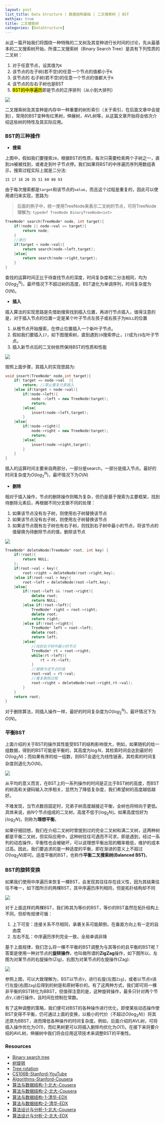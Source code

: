```yaml
---
layout: post
list_title: Data Structure | 数据结构基础 | 二叉搜索树 | BST
mathjax: true
title: 二叉搜索树
categories: [DataStructure]
---
```


从这一篇开始我们将围绕一种特殊的二叉树及其变种进行长时间的讨论，先从最基本的二叉搜索树开始，所谓二叉搜索树（Binary Search Tree）是具有下列性质的二叉树：

1. 对于任意节点，设其值为`K`
2. 该节点的左子树(若不空)的任意一个节点的值都小于`K`
3. 该节点的 右子树(若不空)的任意一个节点的值都大于`K`
4. 该节点的左右子树也是BST
5. <mark>BST的中序遍历</mark>即是节点的正序排列（从小到大排列）

<img src="{{site.baseurl}}/assets/images/2008/07/tree-5.jpg" style="margin-left:auto; margin-right:auto;display:block">

二叉搜索树及其变种是内存中一种重要的树形索引（关于索引，在后面文章中会提到），常用的BST变种有红黑树，伸展树，AVL树等，从这篇文章开始将会依次介绍这些树的特性及其实际应用。

### BST的三种操作

- **搜索**

上图中，假如我们要搜索`20`，根据BST的性质，每次只需要检索两个子树之一，直到`20`被被找到，或者走到叶子节点停。我们如果将BST的中序遍历序列用数组表示，搜索过程实际上就是二分法:

```
15 17 18 20 35 51 60 88 93
```
由于每次搜索都是`target`和该节点的`value`，而且这个过程是重复的，因此可以使用递归来实现，思路为:

> 后面的例子中，统一使用TreeNode来表示二叉树的节点，可将TreeNode理解为: `typedef TreeNode BinaryTreeNode<int>`

```cpp
TreeNode* search(TreeNode* node, int target){
    if(!node || node->val == target){         
        return node;
    }
    //递归
    if(target < node->val){
        return search(node->left,target);
    }else{
        return search(node->right,target);
    }
}
```
查找的运算时间正比于待查找节点的深度，时间复杂度和二分法相同，均为$O(log_2^{N})$，最坏情况下不超过树的高度，BST退化为单调序列，时间复杂度为$O(N)$。

-  **插入**

插入算法的实现思路是先借助搜索找到插入位置，再进行节点插入，值得注意的是，对于插入节点的位置一定是某个叶子节点左孩子或右孩子为`NULL`的位置

1. 从根节点开始搜索，在停止位置插入一个新叶子节点。
2. 假如我们要插入`17`，如下图搜索树，直到遇到`19`搜索停止，`17`成为`19`左叶子节点。
3. 插入新节点后的二叉树依然保持BST的性质和性能

<img src="{{site.baseurl}}/assets/images/2008/07/tree-6.jpg" style="margin-left:auto; margin-right:auto;display:block">

按照上面步骤，其插入的实现思路为:

```cpp
void insert(TreeNode* node,int target){
    if( target == node->val  ){
        return; //禁止重复元素插入
    }else if(target < node->val){
        if(!node->left){
            node ->left = new TreeNode(target);
            return;
        }else{
            insert(node->left,target);
        }
    }else{
        if(!node->right){
            node->right = new TreeNode(target);
            return;
        }else{
            insert(node->right,target);
        }
    }
}
```
插入的运算时间主要来自两部分，一部分是search，一部分是插入节点。最好的时间复杂度为$O(log_2^{N})$，最坏情况下为$O(N)$

- **删除**

相对于插入操作，节点的删除操作则略为复杂，但仍是基于搜索为主要框架，找到待删除元素后，再根据不同分支做不同的处理：

1. 如果该节点没有左子树，则使用右子树替换该节点
2. 如果该节点没有右子树，则使用左子树替换该节点
3. 如果该节点既有左子树也有右子树，则找到右子树中最小的节点，将该节点的值替换为待删除节点的值，删除该节点

<img src="{{site.baseurl}}/assets/images/2008/07/tree-11.jpg" style="margin-left:auto; margin-right:auto;display:block">

```cpp
TreeNode* deleteNode(TreeNode* root, int key) {
    if(!root){
        return NULL;
    };
    if(root->val < key){
        root->right = deleteNode(root->right,key);
    }else if(root->val > key){
        root->left = deleteNode(root->left,key);
    }else{
        if(!root->left && !root->right){
            delete root;
            return NULL;
        }else if(!root->left){
            TreeNode* right = root->right;
            delete root;
            return right;
        }else if(!root->right){
            TreeNode* left = root->left;
            delete root;
            return left;
        }else{
            //找到右子树中最小的节点
            TreeNode* rt = root->right;
            while(rt->left){
                rt = rt->left;
            }
            //替换为该节点的值
            root->val = rt->val;
            //重复删除过程
            root->right = deleteNode(root->right,rt->val);
        }
    }
    return root;        
}
```

对于删除算法，同插入操作一样，最好的时间复杂度为$O(log_2^{N})$，最坏情况下为$O(N)$。

### 平衡BST

上面介绍的关于BST的操作其性能受BST的结构影响很大，例如，如果随机的给一组数据，得到的BST可能是平衡的，其高度为$\log{N}$，其检索时间会达到最好的$O(log_2{N})$；而如果有序的给一组数，则BST会退化为线性链表，其检索的时间复杂度则退化为$O(N)$。

<img src="{{site.baseurl}}/assets/images/2008/07/tree-14.jpg" style="margin-left:auto; margin-right:auto;display:block">

从平均的意义而言，在BST上的一系列操作的时间是正比于BST树的高度，而BST的树高和关键码输入次序相关，显然为了降低复杂度，我们希望树的高度越低越好。


不难发现，当节点数目固定时，兄弟子树高度越接近平衡，全树也将倾向于更低。具体来说，由$N$个节点组成的二叉树，高度不低于$\lfloor \log_2{N} \rfloor$，如果高度恰好为$\lfloor \log_2{N} \rfloor$，则称为**理想平衡**。

如果仔细回想，我们在介绍二叉树时曾提到过的完全二叉树和满二叉树，这两种树都是平衡二叉树，但实际应用中，这种树往往可遇而不可求，即是遇到，经过一系列的动态操作，平衡性也会被破坏，可以说理想平衡出现的概率极低，维护的成本过高。因此，我们要追求的是一种适度的平衡，即在渐进的意义上不超过$O(\log_2{N})$即可。适度平衡的BST，也称作**平衡二叉搜索树(Balanced BST)**。

### BST的旋转变换

如果我们使用中序遍历来恢复一棵BST，会发现其往往存在歧义性，因为其结果往往不唯一，如下图所示的两棵BST，其中序遍历序列相同，但是拓扑结构却不同

<img src="{{site.baseurl}}/assets/images/2008/07/tree-12.jpg" style="margin-left:auto; margin-right:auto;display:block">

对于上面这样的两棵BST，我们称其为等价的BST，等价的BST虽然在拓扑结构上不同，但却有规律可循：

1. 上下可变：连接关系不尽相同，承袭关系可能颠倒，在垂直方向上有一定的自由度
2. 左右不乱：中序遍历序列完全一致，全局单调非降

基于上面规律，我们怎么将一棵不平衡的BST调整为与其等价的且平衡的BST呢？答案是使用一种对节点的**旋转操作**，也叫做所谓的**ZigZag**操作，如下图所以，左图为对某节点的右旋操作(Zig)，右图为对某节点的左旋操作(Zag):

<img src="{{site.baseurl}}/assets/images/2008/07/tree-13.jpg" style="margin-left:auto; margin-right:auto;display:block">

参照上图，可以大致理解为，BST以节点`V`，进行右旋(左图`Zig`)，或者以节点`V`进行左旋(右图`Zag`)后得到的树是和原树等价的。有了这两种方式，我们即可将一棵非平衡的BST转化为BBST，但值得注意的是，这种旋转操作，最多只针对两个节点`V,C`进行操作，且时间在控制在常数。

有了这种调整的策略，我们便可对BST的各种操作进行优化，即使某些动态操作使BST变得不平衡，仍可通过上面的变换，以极小的代价（不超过$O(\log_2{N})$）将其还原为BBST，进而降低各种操作的时间复杂度。例如，后面介绍的AVL树，可将插入操作优化为$O(1)$，而红黑树更可以将插入删除均优化为$O(1)$。在接下来将要介绍的AVL树，伸展树中我们将会应用这项技术来调整BST的平衡性。




### Resources

- [Binary search tree](https://en.wikipedia.org/wiki/Binary_search_tree)
- [树旋转](https://zh.wikipedia.org/wiki/%E6%A0%91%E6%97%8B%E8%BD%AC)
- [Tree rotation](https://en.wikipedia.org/wiki/Tree_rotation)
- [CS106B-Stanford-YouTube](https://www.youtube.com/watch?v=NcZ2cu7gc-A&list=PLnfg8b9vdpLn9exZweTJx44CII1bYczuk)
- [Algorithms-Stanford-Cousera](https://www.coursera.org/learn/algorithms-divide-conquer/home/welcome)
- [算法与数据结构-1-北大-Cousera](https://www.coursera.org/learn/shuju-jiegou-suanfa/home/welcome)
- [算法与数据结构-2-北大-Cousera](https://www.coursera.org/learn/gaoji-shuju-jiegou/home/welcome)
- [算法与数据结构-1-清华-EDX](https://courses.edx.org/courses/course-v1:TsinghuaX+30240184.1x+3T2017/course/)
- [算法与数据结构-2-清华-EDX](https://courses.edx.org/courses/course-v1:PekingX+04833050X+1T2016/course/)
- [算法设计与分析-1-北大-Cousera](https://www.coursera.org/learn/algorithms/home/welcome)
- [算法设计与分析-2-北大-EDX](https://courses.edx.org/courses/course-v1:PekingX+04833050X+1T2016/course/)


